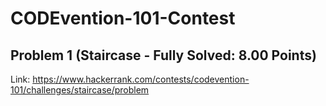 # CODEvention-101-Contest
## Problem 1 (Staircase - Fully Solved: 8.00 Points)
Link: https://www.hackerrank.com/contests/codevention-101/challenges/staircase/problem

